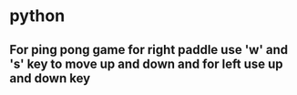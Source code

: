 # python
## For ping pong game for right paddle use 'w' and 's' key to move up and down and for left use up and down key
